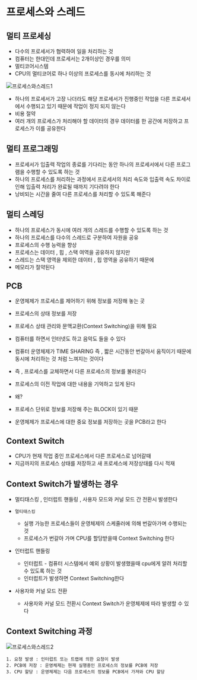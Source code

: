 # 프로세스와 스레드

## 멀티 프로세싱

- 다수의 프로세서가 협력하여 일을 처리하는 것
- 컴퓨터는 한대인데 프로세서는 2개이상인 경우를 의미
- 멀티코어시스템
- CPU의 멀티코어로 하나 이상의 프로세스를 동시에 처리하는 것

![프로세스와스레드1](https://user-images.githubusercontent.com/42866800/159156521-f9d854de-4a61-4b60-920c-d233008d68ef.png)


- 하나의 프로세서가 고장 나더라도 해당 프로세서가 진행중인 작업을 다른 프로세서에서 수행되고 있기 때문에 작업이 정지 되지 않는다
- 비용 절약
- 여러 개의 프로세스가 처리해야 할 데이터의 경우 데이터를 한 공간에 저장하고 프로세스가 이를 공유한다

## 멀티 프로그래밍

- 프로세서가 입출력 작업의 종료를 기다리는 동안 하나의 프로세서에서 다른 프로그램을 수행할 수 있도록 하는 것
- 하나의 프로세스를 처리하는 과정에서 프로세서의 처리 속도와 입출력 속도 차이로 인해 입출력 처리가 완료될 때까지 기다려야 한다
- 낭비되는 시간을 줄여 다른 프로세스를 처리할 수 있도록 해준다

## 멀티 스레딩

- 하나의 프로세스가 동시에 여러 개의 스레드를 수행할 수 있도록 하는 것
- 하나의 프로세스를 다수의 스레드로 구분하여 자원을 공유
- 프로세스의 수행 능력을 향상
- 프로세스는 데이터 , 힙 , 스택 여역을 공유하지 않지만
- 스레드는 스택 영역을 제외한 데이터 , 힙 영역을 공유하기 때문에
- 메모리가 절약된다

## PCB

- 운영체제가 프로세스를 제어하기 위해 정보를 저장해 놓는 곳
- 프로세스의 상태 정보를 저장
- 프로세스 상태 관리와 문맥교환(Context Switching)을 위해 필요

- 컴퓨터를 하면서 인터넷도 하고 음악도 들을 수 있다
- 컴퓨터 운영체제가 TIME SHARING 즉 , 짧은 시간동안 번갈아서 움직이기 때문에 동시에 처리하는 것 처럼 느껴지는 것이다
- 즉 , 프로세스를 교체하면서 다른 프로세스의 정보를 불러온다
- 프로세스의 이전 작업에 대한 내용을 기억하고 있게 된다
- 왜?
- 프로세스 단위로 정보를 저장해 주는 BLOCK이 있기 때문
- 운영체제가 프로세스에 대한 중요 정보를 저장하는 곳을 PCB라고 한다

## Context Switch

- CPU가 현재 작업 중인 프로세스에서 다른 프로세스로 넘어갈때
- 지금까지의 프로세스 상태를 저장하고 새 프로세스에 저장상태를 다시 적재

## Context Switch가 발생하는 경우

- 멀티태스킹 , 인터럽트 핸들링 , 사용자 모드와 커널 모드 간 전환시 발생한다
- `멀티태스킹`
    - 실행 가능한 프로세스들이 운영체제의 스케줄러에 의해 번갈아가며 수행되는 것
    - 프로세스가 번갈아 가며 CPU를 할당받을때 Context Switching 한다

- 인터럽트 핸들링
    - 인터럽트 - 컴퓨터 시스템에서 예외 상황이 발생했을때 cpu에게 알려 처리할 수 있도록 하는 것
    - 인터럽트가 발생하면 Context Switching한다
    
- 사용자와 커널 모드 전환
    - 사용자와 커널 모드 전환시 Context Switch가 운영체제에 따라 발생할 수 있다

## Context Switching 과정
![프로세스와스레드2](https://user-images.githubusercontent.com/42866800/159156531-6191c73a-4933-4d71-a96c-0bd48d38a412.png)


```
1. 요청 발생 : 인터럽트 또는 트랩에 의한 요청이 발생
2. PCB에 저장 : 운영체제는 현재 실행중인 프로세스의 정보를 PCB에 저장
3. CPU 할당 : 운영체제는 다음 프로세스의 정보를 PCB에서 가져와 CPU 할당
```